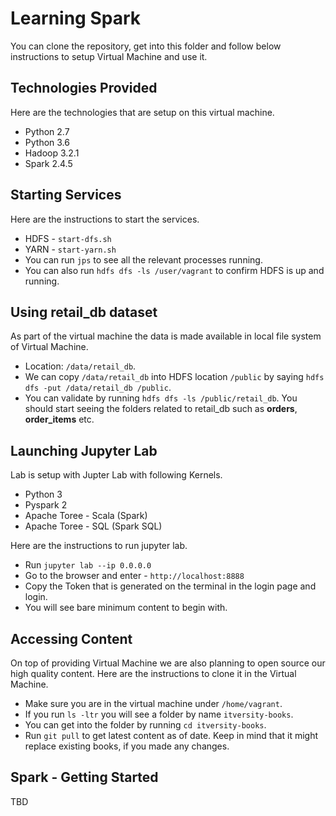 # Learning Spark

You can clone the repository, get into this folder and follow below instructions to setup Virtual Machine and use it.

## Technologies Provided

Here are the technologies that are setup on this virtual machine.

* Python 2.7
* Python 3.6
* Hadoop 3.2.1
* Spark 2.4.5

## Starting Services

Here are the instructions to start the services.

* HDFS - `start-dfs.sh`
* YARN - `start-yarn.sh`
* You can run `jps` to see all the relevant processes running.
* You can also run `hdfs dfs -ls /user/vagrant` to confirm HDFS is up and running.

## Using retail_db dataset

As part of the virtual machine the data is made available in local file system of Virtual Machine.

* Location: `/data/retail_db`.
* We can copy `/data/retail_db` into HDFS location `/public` by saying `hdfs dfs -put /data/retail_db /public`.
* You can validate by running `hdfs dfs -ls /public/retail_db`. You should start seeing the folders related to retail_db such as **orders**, **order_items** etc.

## Launching Jupyter Lab

Lab is setup with Jupter Lab with following Kernels.

* Python 3
* Pyspark 2
* Apache Toree - Scala (Spark)
* Apache Toree - SQL (Spark SQL)

Here are the instructions to run jupyter lab.

* Run `jupyter lab --ip 0.0.0.0`
* Go to the browser and enter - `http://localhost:8888`
* Copy the Token that is generated on the terminal in the login page and login.
* You will see bare minimum content to begin with.

## Accessing Content

On top of providing Virtual Machine we are also planning to open source our high quality content. Here are the instructions to clone it in the Virtual Machine.

* Make sure you are in the virtual machine under `/home/vagrant`.
* If you run `ls -ltr` you will see a folder by name `itversity-books`.
* You can get into the folder by running `cd itversity-books`.
* Run `git pull` to get latest content as of date. Keep in mind that it might replace existing books, if you made any changes.

## Spark - Getting Started

TBD
